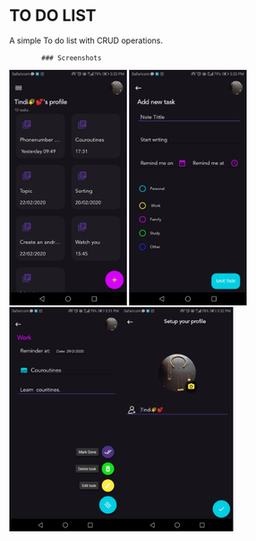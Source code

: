 
# TO DO LIST
A simple To do list with CRUD operations.


            ### Screenshots
 <img src="ScreenShots/screenone.jpeg" width="210"> <img src="ScreenShots/screentwo.jpeg" width="210"> <img src="ScreenShots/screenthree.jpeg" width="200"><img src="ScreenShots/screenfour.jpeg" width="200">

